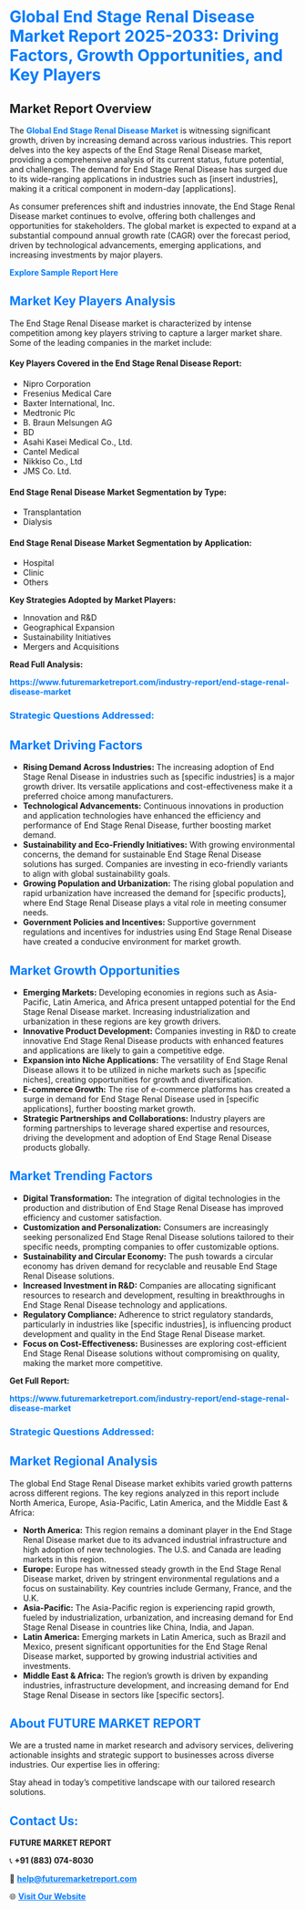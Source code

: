 <h1 style="color: #007BFF;">Global End Stage Renal Disease Market Report 2025-2033: Driving Factors, Growth Opportunities, and Key Players</h1>

<section id="overview">
<h2>Market Report Overview</h2>
<p>The <a href="https://www.futuremarketreport.com/industry-report/end-stage-renal-disease-market" style="color: #007BFF; text-decoration: none;"><strong>Global End Stage Renal Disease Market</strong></a> is witnessing significant growth, driven by increasing demand across various industries. This report delves into the key aspects of the End Stage Renal Disease market, providing a comprehensive analysis of its current status, future potential, and challenges. The demand for End Stage Renal Disease has surged due to its wide-ranging applications in industries such as [insert industries], making it a critical component in modern-day [applications].</p>
<p>As consumer preferences shift and industries innovate, the End Stage Renal Disease market continues to evolve, offering both challenges and opportunities for stakeholders. The global market is expected to expand at a substantial compound annual growth rate (CAGR) over the forecast period, driven by technological advancements, emerging applications, and increasing investments by major players.</p>
</section>

<section id="overview">
<p><a href="https://www.futuremarketreport.com/request-sample/reportId=51968" style="color: #007BFF; text-decoration: none;"><strong>Explore Sample Report Here</strong></a></p>
</section>

<section id="key-players">
<h2 style="color: #007BFF;">Market Key Players Analysis</h2>
<p>The End Stage Renal Disease market is characterized by intense competition among key players striving to capture a larger market share. Some of the leading companies in the market include:</p>
<h4>Key Players Covered in the End Stage Renal Disease Report:</h4>
<ul><li>Nipro Corporation</li><li>Fresenius Medical Care</li><li>Baxter International, Inc.</li><li>Medtronic Plc</li><li>B. Braun Melsungen AG</li><li>BD</li><li>Asahi Kasei Medical Co., Ltd.</li><li>Cantel Medical</li><li>Nikkiso Co., Ltd</li><li>JMS Co. Ltd.</li></ul>
<h4>End Stage Renal Disease Market Segmentation by Type:</h4>
<ul><li>Transplantation</li><li>Dialysis</li></ul>

<h4>End Stage Renal Disease Market Segmentation by Application:</h4>
<ul><li>Hospital</li><li>Clinic</li><li>Others</li></ul>
<p><strong>Key Strategies Adopted by Market Players:</strong></p>
<ul>
<li>Innovation and R&D</li>
<li>Geographical Expansion</li>
<li>Sustainability Initiatives</li>
<li>Mergers and Acquisitions</li>
</ul>
</section>

<section>
<p><strong>Read Full Analysis: </strong></p><a href="https://www.futuremarketreport.com/industry-report/end-stage-renal-disease-market" style="color: #007BFF; text-decoration: none;"><strong>https://www.futuremarketreport.com/industry-report/end-stage-renal-disease-market</strong></a>
<h3 style="color: #007BFF;">Strategic Questions Addressed:</h3>
</section>

<section id="driving-factors">
<h2 style="color: #007BFF;">Market Driving Factors</h2>
<ul>
<li><strong>Rising Demand Across Industries:</strong> The increasing adoption of End Stage Renal Disease in industries such as [specific industries] is a major growth driver. Its versatile applications and cost-effectiveness make it a preferred choice among manufacturers.</li>
<li><strong>Technological Advancements:</strong> Continuous innovations in production and application technologies have enhanced the efficiency and performance of End Stage Renal Disease, further boosting market demand.</li>
<li><strong>Sustainability and Eco-Friendly Initiatives:</strong> With growing environmental concerns, the demand for sustainable End Stage Renal Disease solutions has surged. Companies are investing in eco-friendly variants to align with global sustainability goals.</li>
<li><strong>Growing Population and Urbanization:</strong> The rising global population and rapid urbanization have increased the demand for [specific products], where End Stage Renal Disease plays a vital role in meeting consumer needs.</li>
<li><strong>Government Policies and Incentives:</strong> Supportive government regulations and incentives for industries using End Stage Renal Disease have created a conducive environment for market growth.</li>
</ul>
</section>

<section id="growth-opportunities">
<h2 style="color: #007BFF;">Market Growth Opportunities</h2>
<ul>
<li><strong>Emerging Markets:</strong> Developing economies in regions such as Asia-Pacific, Latin America, and Africa present untapped potential for the End Stage Renal Disease market. Increasing industrialization and urbanization in these regions are key growth drivers.</li>
<li><strong>Innovative Product Development:</strong> Companies investing in R&D to create innovative End Stage Renal Disease products with enhanced features and applications are likely to gain a competitive edge.</li>
<li><strong>Expansion into Niche Applications:</strong> The versatility of End Stage Renal Disease allows it to be utilized in niche markets such as [specific niches], creating opportunities for growth and diversification.</li>
<li><strong>E-commerce Growth:</strong> The rise of e-commerce platforms has created a surge in demand for End Stage Renal Disease used in [specific applications], further boosting market growth.</li>
<li><strong>Strategic Partnerships and Collaborations:</strong> Industry players are forming partnerships to leverage shared expertise and resources, driving the development and adoption of End Stage Renal Disease products globally.</li>
</ul>
</section>

<section id="trending-factors">
<h2 style="color: #007BFF;">Market Trending Factors</h2>
<ul>
<li><strong>Digital Transformation:</strong> The integration of digital technologies in the production and distribution of End Stage Renal Disease has improved efficiency and customer satisfaction.</li>
<li><strong>Customization and Personalization:</strong> Consumers are increasingly seeking personalized End Stage Renal Disease solutions tailored to their specific needs, prompting companies to offer customizable options.</li>
<li><strong>Sustainability and Circular Economy:</strong> The push towards a circular economy has driven demand for recyclable and reusable End Stage Renal Disease solutions.</li>
<li><strong>Increased Investment in R&D:</strong> Companies are allocating significant resources to research and development, resulting in breakthroughs in End Stage Renal Disease technology and applications.</li>
<li><strong>Regulatory Compliance:</strong> Adherence to strict regulatory standards, particularly in industries like [specific industries], is influencing product development and quality in the End Stage Renal Disease market.</li>
<li><strong>Focus on Cost-Effectiveness:</strong> Businesses are exploring cost-efficient End Stage Renal Disease solutions without compromising on quality, making the market more competitive.</li>
</ul>
</section>

<section>
<p><strong>Get Full Report: </strong></p><a href="https://www.futuremarketreport.com/industry-report/end-stage-renal-disease-market" style="color: #007BFF; text-decoration: none;"><strong>https://www.futuremarketreport.com/industry-report/end-stage-renal-disease-market</strong></a>
<h3 style="color: #007BFF;">Strategic Questions Addressed:</h3>
</section>


<section id="regional-analysis">
<h2 style="color: #007BFF;">Market Regional Analysis</h2>
<p>The global End Stage Renal Disease market exhibits varied growth patterns across different regions. The key regions analyzed in this report include North America, Europe, Asia-Pacific, Latin America, and the Middle East & Africa:</p>
<ul>
<li><strong>North America:</strong> This region remains a dominant player in the End Stage Renal Disease market due to its advanced industrial infrastructure and high adoption of new technologies. The U.S. and Canada are leading markets in this region.</li>
<li><strong>Europe:</strong> Europe has witnessed steady growth in the End Stage Renal Disease market, driven by stringent environmental regulations and a focus on sustainability. Key countries include Germany, France, and the U.K.</li>
<li><strong>Asia-Pacific:</strong> The Asia-Pacific region is experiencing rapid growth, fueled by industrialization, urbanization, and increasing demand for End Stage Renal Disease in countries like China, India, and Japan.</li>
<li><strong>Latin America:</strong> Emerging markets in Latin America, such as Brazil and Mexico, present significant opportunities for the End Stage Renal Disease market, supported by growing industrial activities and investments.</li>
<li><strong>Middle East & Africa:</strong> The region’s growth is driven by expanding industries, infrastructure development, and increasing demand for End Stage Renal Disease in sectors like [specific sectors].</li>
</ul>
</section>

<footer>
<h2 style="color: #007BFF;">About FUTURE MARKET REPORT</h2>
<p>We are a trusted name in market research and advisory services, delivering actionable insights and strategic support to businesses across diverse industries. Our expertise lies in offering:</p>

<p>Stay ahead in today’s competitive landscape with our tailored research solutions.</p>

<h2 style="color: #007BFF;">Contact Us:</h2>
<p><strong>FUTURE MARKET REPORT</strong></p>
<p>📞 <strong>+91 (883) 074-8030</strong></p>
<p>📧 <strong><a href="mailto:help@futuremarketreport.com" style="color: #007BFF;">help@futuremarketreport.com</a></strong></p>
<p>🌐 <strong><a href="https://www.futuremarketreport.com/" style="color: #007BFF;">Visit Our Website</a></strong></p>
</footer>
